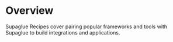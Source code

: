 # Overview

Supaglue Recipes cover pairing popular frameworks and tools with Supaglue to build integrations and applications.
